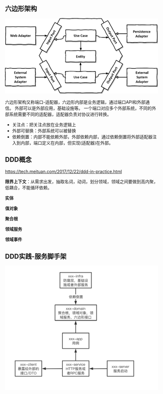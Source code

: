 
##  六边形架构

![在这里插入图片描述](ddd1.png)


六边形架构又称端口-适配器，六边形内部是业务逻辑，通过端口API和外部通信。 外部可以是外部应用，基础设施等。 一个端口对应多个外部系统，不同的外部系统需要不同的适配器，适配器负责对协议进行转换。

- 关注点：把关注点放在业务逻辑上
- 外部可替换：外部系统可以被替换
- 依赖倒置：内部不能依赖外部，外部依赖内部，通过依赖倒置将外部适配器注入到内部，端口定义在内部，但实现(适配器)在外部。



## DDD概念
https://tech.meituan.com/2017/12/22/ddd-in-practice.html

**限界上下文**：从需求出发，抽取名词，动词，划分领域，领域之间要做到高内聚，低耦合，不能循环依赖。

**实体**

**值对象**

**聚合根**

**领域服务**

**领域事件**



## DDD实践-服务脚手架
![在这里插入图片描述](ddd2.png)
